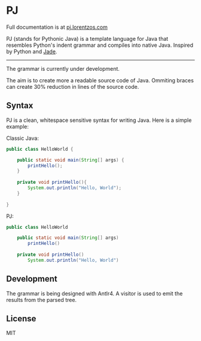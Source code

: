 PJ
==

Full documentation is at [pj.lorentzos.com](http://pj.lorentzos.com)

PJ (stands for Pythonic Java) is a template language for Java that resembles Python's indent grammar and compiles into native Java. Inspired by Python and [Jade](http://jade-lang.com).


---

The grammar is currently under development.

The aim is to create more a readable source code of Java. Ommiting braces can create 30% reduction in lines of the source code.



Syntax
------
PJ is a clean, whitespace sensitive syntax for writing Java. Here is a simple example:


Classic Java:
```java
public class HelloWorld {

    public static void main(String[] args) {
        printHello();
    }
    
    private void printHello(){
        System.out.println("Hello, World");
    }
    
}
```

PJ:
```java
public class HelloWorld

    public static void main(String[] args)
        printHello()
    
    private void printHello()
        System.out.println("Hello, World")
```





Development
------

The grammar is being designed with Antlr4. A visitor is used to emit the results from the parsed tree.


License
------

MIT